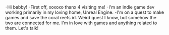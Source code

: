 -Hi babby!
-First off, xoxoxo thanx 4 visiting me!
-I'm an indie game dev working primarily in my loving home, Unreal Engine.
-I'm on a quest to make games and save the coral reefs irl. Weird quest I know, but somehow the two are connected for me.
I'm in love with games and anything related to them. Let's talk!

<!---
*~*~*~*~*~*~*~*~*~*~*~*~*~*~*
--->
